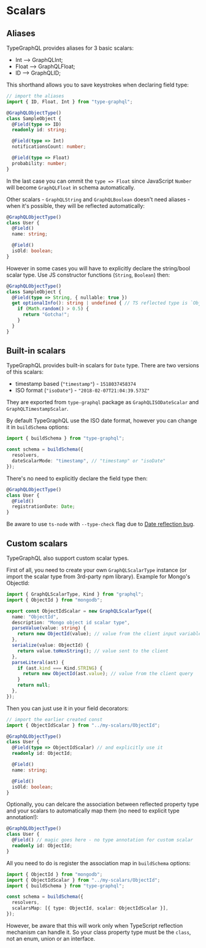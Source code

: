 # Scalars

## Aliases
TypeGraphQL provides aliases for 3 basic scalars:
- Int --> GraphQLInt;
- Float --> GraphQLFloat;
- ID --> GraphQLID;

This shorthand allows you to save keystrokes when declaring field type:
```ts
// import the aliases
import { ID, Float, Int } from "type-graphql";

@GraphQLObjectType()
class SampleObject {
  @Field(type => ID)
  readonly id: string;

  @Field(type => Int)
  notificationsCount: number;

  @Field(type => Float)
  probability: number;
}
```
In the last case you can ommit the `type => Float` since JavaScript `Number` will become `GraphQLFloat` in schema automatically.

Other scalars - `GraphQLString` and `GraphQLBoolean` doesn't need aliases - when it's possible, they will be reflected automatically:
```ts
@GraphQLObjectType()
class User {
  @Field()
  name: string;

  @Field()
  isOld: boolean;
}
```

However in some cases you will have to explicitly declare the string/bool scalar type. Use JS constructor functions (`String`, `Boolean`) then:
```ts
@GraphQLObjectType()
class SampleObject {
  @Field(type => String, { nullable: true })
  get optionalInfo(): string | undefined { // TS reflected type is `Object` :(
    if (Math.random() > 0.5) {
      return "Gotcha!";
    }
  }
}
```

## Built-in scalars
TypeGraphQL provides built-in scalars for `Date` type. There are two versions of this scalars:
- timestamp based (`"timestamp"`) - `1518037458374`
- ISO format (`"isoDate"`) - `"2018-02-07T21:04:39.573Z"`

They are exported from `type-graphql` package as `GraphQLISODateScalar` and `GraphQLTimestampScalar`. 

By default TypeGraphQL use the ISO date format, however you can change it in `buildSchema` options:
```ts
import { buildSchema } from "type-graphql";

const schema = buildSchema({
  resolvers,
  dateScalarMode: "timestamp", // "timestamp" or "isoDate"
});
```

There's no need to explicitly declare the field type then:
```ts
@GraphQLObjectType()
class User {
  @Field()
  registrationDate: Date;
}
```
Be aware to use `ts-node` with `--type-check` flag due to [Date reflection bug](https://github.com/TypeStrong/ts-node/issues/511).

## Custom scalars
TypeGraphQL also support custom scalar types.

First of all, you need to create your own `GraphQLScalarType` instance (or import the scalar type from 3rd-party npm library). Example for Mongo's ObjectId:
```ts
import { GraphQLScalarType, Kind } from "graphql";
import { ObjectId } from "mongodb";

export const ObjectIdScalar = new GraphQLScalarType({
  name: "ObjectId",
  description: "Mongo object id scalar type",
  parseValue(value: string) {
    return new ObjectId(value); // value from the client input variables
  },
  serialize(value: ObjectId) {
    return value.toHexString(); // value sent to the client
  },
  parseLiteral(ast) {
    if (ast.kind === Kind.STRING) {
      return new ObjectId(ast.value); // value from the client query
    }
    return null;
  },
});
```

Then you can just use it in your field decorators:
```ts
// import the earlier created const
import { ObjectIdScalar } from "../my-scalars/ObjectId";

@GraphQLObjectType()
class User {
  @Field(type => ObjectIdScalar) // and explicitly use it
  readonly id: ObjectId;

  @Field()
  name: string;

  @Field()
  isOld: boolean;
}
```

Optionally, you can delcare the association between reflected property type and your scalars to automatically map them (no need to explicit type annotation!):
```ts
@GraphQLObjectType()
class User {
  @Field() // magic goes here - no type annotation for custom scalar
  readonly id: ObjectId;
}
```

All you need to do is register the association map in `buildSchema` options:
```ts
import { ObjectId } from "mongodb";
import { ObjectIdScalar } from "../my-scalars/ObjectId";
import { buildSchema } from "type-graphql";

const schema = buildSchema({
  resolvers,
  scalarsMap: [{ type: ObjectId, scalar: ObjectIdScalar }],
});
```
However, be aware that this will work only when TypeScript reflection mechanism can handle it. So your class property type must be the `class`, not an enum, union or an interface.
